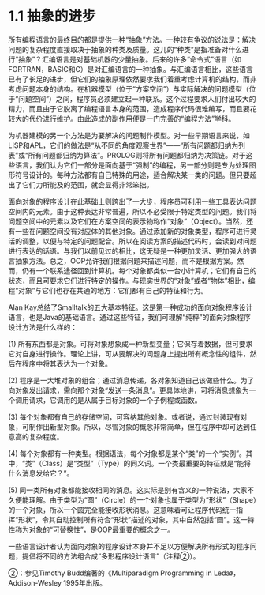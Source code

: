 # 1.1 抽象的进步


所有编程语言的最终目的都是提供一种“抽象”方法。一种较有争议的说法是：解决问题的复杂程度直接取决于抽象的种类及质量。这儿的“种类”是指准备对什么进行“抽象”？汇编语言是对基础机器的少量抽象。后来的许多“命令式”语言（如FORTRAN，BASIC和C）是对汇编语言的一种抽象。与汇编语言相比，这些语言已有了长足的进步，但它们的抽象原理依然要求我们着重考虑计算机的结构，而非考虑问题本身的结构。在机器模型（位于“方案空间”）与实际解决的问题模型（位于“问题空间”）之间，程序员必须建立起一种联系。这个过程要求人们付出较大的精力，而且由于它脱离了编程语言本身的范围，造成程序代码很难编写，而且要花较大的代价进行维护。由此造成的副作用便是一门完善的“编程方法”学科。

为机器建模的另一个方法是为要解决的问题制作模型。对一些早期语言来说，如LISP和APL，它们的做法是“从不同的角度观察世界”——“所有问题都归纳为列表”或“所有问题都归纳为算法”。PROLOG则将所有问题都归纳为决策链。对于这些语言，我们认为它们一部分是面向基于“强制”的编程，另一部分则是专为处理图形符号设计的。每种方法都有自己特殊的用途，适合解决某一类的问题。但只要超出了它们力所能及的范围，就会显得非常笨拙。

面向对象的程序设计在此基础上则跨出了一大步，程序员可利用一些工具表达问题空间内的元素。由于这种表达非常普遍，所以不必受限于特定类型的问题。我们将问题空间中的元素以及它们在方案空间的表示物称作“对象”（Object）。当然，还有一些在问题空间没有对应体的其他对象。通过添加新的对象类型，程序可进行灵活的调整，以便与特定的问题配合。所以在阅读方案的描述代码时，会读到对问题进行表达的话语。与我们以前见过的相比，这无疑是一种更加灵活、更加强大的语言抽象方法。总之，OOP允许我们根据问题来描述问题，而不是根据方案。然而，仍有一个联系途径回到计算机。每个对象都类似一台小计算机；它们有自己的状态，而且可要求它们进行特定的操作。与现实世界的“对象”或者“物体”相比，编程“对象”与它们也存在共通的地方：它们都有自己的特征和行为。

Alan Kay总结了Smalltalk的五大基本特征。这是第一种成功的面向对象程序设计语言，也是Java的基础语言。通过这些特征，我们可理解“纯粹”的面向对象程序设计方法是什么样的：

(1) 所有东西都是对象。可将对象想象成一种新型变量；它保存着数据，但可要求它对自身进行操作。理论上讲，可从要解决的问题身上提出所有概念性的组件，然后在程序中将其表达为一个对象。

(2) 程序是一大堆对象的组合；通过消息传递，各对象知道自己该做些什么。为了向对象发出请求，需向那个对象“发送一条消息”。更具体地讲，可将消息想象为一个调用请求，它调用的是从属于目标对象的一个子例程或函数。

(3) 每个对象都有自己的存储空间，可容纳其他对象。或者说，通过封装现有对象，可制作出新型对象。所以，尽管对象的概念非常简单，但在程序中却可达到任意高的复杂程度。

(4) 每个对象都有一种类型。根据语法，每个对象都是某个“类”的一个“实例”。其中，“类”（Class）是“类型”（Type）的同义词。一个类最重要的特征就是“能将什么消息发给它？”。

(5) 同一类所有对象都能接收相同的消息。这实际是别有含义的一种说法，大家不久便能理解。由于类型为“圆”（Circle）的一个对象也属于类型为“形状”（Shape）的一个对象，所以一个圆完全能接收形状消息。这意味着可让程序代码统一指挥“形状”，令其自动控制所有符合“形状”描述的对象，其中自然包括“圆”。这一特性称为对象的“可替换性”，是OOP最重要的概念之一。

一些语言设计者认为面向对象的程序设计本身并不足以方便解决所有形式的程序问题，提倡将不同的方法组合成“多形程序设计语言”（注释②）。

②：参见Timothy Budd编著的《Multiparadigm Programming in Leda》，Addison-Wesley 1995年出版。

